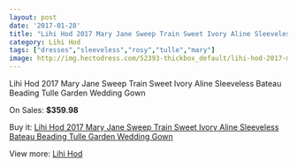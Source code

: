 ```yaml
---
layout: post
date: '2017-01-28'
title: "Lihi Hod 2017 Mary Jane Sweep Train Sweet Ivory Aline Sleeveless Bateau Beading Tulle Garden Wedding Gown"
category: Lihi Hod
tags: ["dresses","sleeveless","rosy","tulle","mary"]
image: http://img.hectodress.com/52393-thickbox_default/lihi-hod-2017-mary-jane-sweep-train-sweet-ivory-aline-sleeveless-bateau-beading-tulle-garden-wedding-gown.jpg
---
```

Lihi Hod 2017 Mary Jane Sweep Train Sweet Ivory Aline Sleeveless Bateau Beading Tulle Garden Wedding Gown

On Sales: **$359.98**
<a href="https://www.hectodress.com/lihi-hod/16504-lihi-hod-2017-mary-jane-sweep-train-sweet-ivory-aline-sleeveless-bateau-beading-tulle-garden-wedding-gown.html"><amp-img layout="responsive" width="600" height="600" src="//img.hectodress.com/52393-thickbox_default/lihi-hod-2017-mary-jane-sweep-train-sweet-ivory-aline-sleeveless-bateau-beading-tulle-garden-wedding-gown.jpg" alt="Lihi Hod 2017 Mary Jane Sweep Train Sweet Ivory Aline Sleeveless Bateau Beading Tulle Garden Wedding Gown 0" /></a>
<a href="https://www.hectodress.com/lihi-hod/16504-lihi-hod-2017-mary-jane-sweep-train-sweet-ivory-aline-sleeveless-bateau-beading-tulle-garden-wedding-gown.html"><amp-img layout="responsive" width="600" height="600" src="//img.hectodress.com/52395-thickbox_default/lihi-hod-2017-mary-jane-sweep-train-sweet-ivory-aline-sleeveless-bateau-beading-tulle-garden-wedding-gown.jpg" alt="Lihi Hod 2017 Mary Jane Sweep Train Sweet Ivory Aline Sleeveless Bateau Beading Tulle Garden Wedding Gown 1" /></a>
<a href="https://www.hectodress.com/lihi-hod/16504-lihi-hod-2017-mary-jane-sweep-train-sweet-ivory-aline-sleeveless-bateau-beading-tulle-garden-wedding-gown.html"><amp-img layout="responsive" width="600" height="600" src="//img.hectodress.com/52394-thickbox_default/lihi-hod-2017-mary-jane-sweep-train-sweet-ivory-aline-sleeveless-bateau-beading-tulle-garden-wedding-gown.jpg" alt="Lihi Hod 2017 Mary Jane Sweep Train Sweet Ivory Aline Sleeveless Bateau Beading Tulle Garden Wedding Gown 2" /></a>

Buy it: [Lihi Hod 2017 Mary Jane Sweep Train Sweet Ivory Aline Sleeveless Bateau Beading Tulle Garden Wedding Gown](https://www.hectodress.com/lihi-hod/16504-lihi-hod-2017-mary-jane-sweep-train-sweet-ivory-aline-sleeveless-bateau-beading-tulle-garden-wedding-gown.html "Lihi Hod 2017 Mary Jane Sweep Train Sweet Ivory Aline Sleeveless Bateau Beading Tulle Garden Wedding Gown")

View more: [Lihi Hod](https://www.hectodress.com/326-lihi-hod "Lihi Hod")